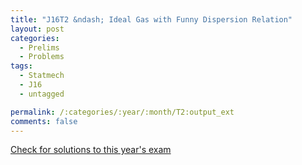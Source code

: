 ```yaml
---
title: "J16T2 &ndash; Ideal Gas with Funny Dispersion Relation"
layout: post
categories:
  - Prelims
  - Problems
tags:
  - Statmech
  - J16
  - untagged

permalink: /:categories/:year/:month/T2:output_ext
comments: false
---
```

<object data="2016J2T.pdf" type="application/pdf" width="100%" height="500"></object>
<div class="message"><a href='https://princetonprelim.com/prelim/36/'>Check for solutions to this year's exam</a></div>